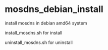 # mosdns_debian_install
 install mosdns in debian amd64 system
 
 install_mosdns.sh   for install
 
 uninstall_mosdns.sh  for uninstall
